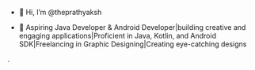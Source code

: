 - 👋 Hi, I’m @theprathyaksh

- 🌱 Aspiring Java Developer & Android Developer|building creative and engaging applications|Proficient in Java, Kotlin, and Android SDK|Freelancing in Graphic Designing|Creating eye-catching designs

.

<!---
theprathyaksh/theprathyaksh is a ✨ special ✨ repository because its `README.md` (this file) appears on your GitHub profile.
You can click the Preview link to take a look at your changes.
--->
